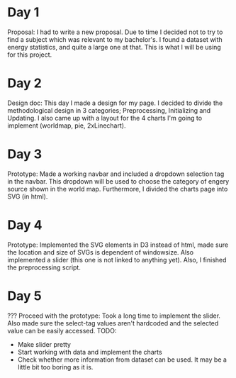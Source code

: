 # Day 1
Proposal: I had to write a new proposal. Due to time I decided not to try to find a subject which was relevant to my bachelor's. I found a dataset with energy statistics, and quite a large one at that. This is what I will be using for this project.


# Day 2
Design doc: This day I made a design for my page. I decided to divide the methodological design in 3 categories; Preprocessing, Initializing and Updating. I also came up with a layout for the 4 charts I'm going to implement (worldmap, pie, 2xLinechart).

# Day 3
Prototype: Made a working navbar and included a dropdown selection tag in the navbar. This dropdown will be used to choose the category of engery source shown in the world map. Furthermore, I divided the charts page into SVG (in html).

# Day 4
Prototype: Implemented the SVG elements in D3 instead of html, made sure the location and size of SVGs is dependent of windowsize. Also implemented a slider (this one is not linked to anything yet). Also, I finished the preprocessing script.

# Day 5
??? Proceed with the prototype: Took a long time to implement the slider. Also made sure the select-tag values aren't hardcoded and the selected value can be easily accessed. 
TODO:
* Make slider pretty
* Start working with data and implement the charts
* Check whether more information from dataset can be used. It may be a little bit too boring as it is.
